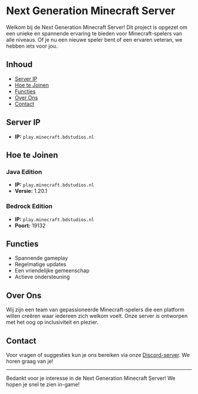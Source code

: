 # Next Generation Minecraft Server

Welkom bij de Next Generation Minecraft Server! Dit project is opgezet om een unieke en spannende ervaring te bieden voor Minecraft-spelers van alle niveaus. Of je nu een nieuwe speler bent of een ervaren veteran, we hebben iets voor jou.

## Inhoud

- [Server IP](#server-ip)
- [Hoe te Joinen](#hoe-te-joinen)
- [Functies](#functies)
- [Over Ons](#over-ons)
- [Contact](#contact)

## Server IP

- **IP:** `play.minecraft.bdstudios.nl`

## Hoe te Joinen

### Java Edition
- **IP:** `play.minecraft.bdstudios.nl`
- **Versie:** 1.20.1

### Bedrock Edition
- **IP:** `play.minecraft.bdstudios.nl`
- **Poort:** 19132

## Functies

- Spannende gameplay
- Regelmatige updates
- Een vriendelijke gemeenschap
- Actieve ondersteuning

## Over Ons

Wij zijn een team van gepassioneerde Minecraft-spelers die een platform willen creëren waar iedereen zich welkom voelt. Onze server is ontworpen met het oog op inclusiviteit en plezier.

## Contact

Voor vragen of suggesties kun je ons bereiken via onze [Discord-server](https://discord.gg/WXZRYyEhP3). We horen graag van je!

---

Bedankt voor je interesse in de Next Generation Minecraft Server! We hopen je snel te zien in-game!
